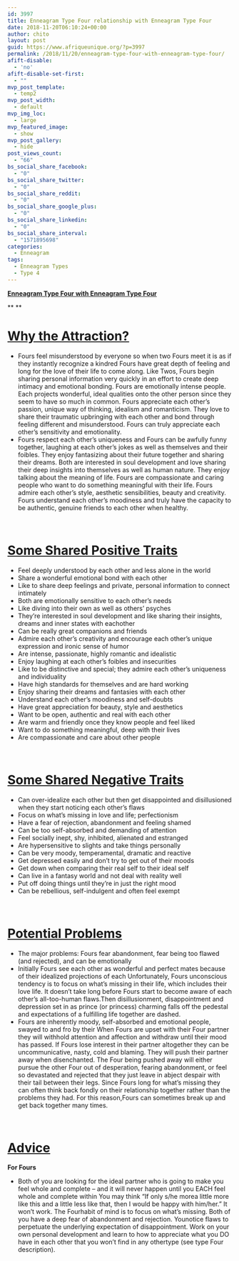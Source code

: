 ```yaml
---
id: 3997
title: Enneagram Type Four relationship with Enneagram Type Four
date: 2018-11-20T06:10:24+00:00
author: chito
layout: post
guid: https://www.afriqueunique.org/?p=3997
permalink: /2018/11/20/enneagram-type-four-with-enneagram-type-four/
afift-disable:
  - 'no'
afift-disable-set-first:
  - ""
mvp_post_template:
  - temp2
mvp_post_width:
  - default
mvp_img_loc:
  - large
mvp_featured_image:
  - show
mvp_post_gallery:
  - hide
post_views_count:
  - "66"
bs_social_share_facebook:
  - "0"
bs_social_share_twitter:
  - "0"
bs_social_share_reddit:
  - "0"
bs_social_share_google_plus:
  - "0"
bs_social_share_linkedin:
  - "0"
bs_social_share_interval:
  - "1571895698"
categories:
  - Enneagram
tags:
  - Enneagram Types
  - Type 4
---
```

**<u>Enneagram Type Four with Enneagram Type Four</u>**

** **

# <u>Why the Attraction?</u>

  * Fours feel misunderstood by everyone so when two Fours meet it is as if they instantly recognize a kindred Fours have great depth of feeling and long for the love of their life to come along. Like Twos, Fours begin sharing personal information very quickly in an effort to create deep intimacy and emotional bonding. Fours are emotionally intense people. Each projects wonderful, ideal qualities onto the other person since they seem to have so much in common. Fours appreciate each other’s passion, unique way of thinking, idealism and romanticism. They love to share their traumatic upbringing with each other and bond through feeling different and misunderstood. Fours can truly appreciate each other’s sensitivity and emotionality.
  * Fours respect each other’s uniqueness and Fours can be awfully funny together, laughing at each other’s jokes as well as themselves and their foibles. They enjoy fantasizing about their future together and sharing their dreams. Both are interested in soul development and love sharing their deep insights into themselves as well as human nature. They enjoy talking about the meaning of life. Fours are compassionate and caring people who want to do something meaningful with their life. Fours admire each other’s style, aesthetic sensibilities, beauty and creativity. Fours understand each other’s moodiness and truly have the capacity to be authentic, genuine friends to each other when healthy.

&nbsp;

# <u>Some Shared Positive Traits</u>

  * Feel deeply understood by each other and less alone in the world
  * Share a wonderful emotional bond with each other
  * Like to share deep feelings and private, personal information to connect intimately
  * Both are emotionally sensitive to each other’s needs
  * Like diving into their own as well as others’ psyches
  * They’re interested in soul development and like sharing their insights, dreams and inner states with eachother
  * Can be really great companions and friends
  * Admire each other’s creativity and encourage each other’s unique expression and ironic sense of humor
  * Are intense, passionate, highly romantic and idealistic
  * Enjoy laughing at each other’s foibles and insecurities
  * Like to be distinctive and special; they admire each other’s uniqueness and individuality
  * Have high standards for themselves and are hard working
  * Enjoy sharing their dreams and fantasies with each other
  * Understand each other’s moodiness and self-doubts
  * Have great appreciation for beauty, style and aesthetics
  * Want to be open, authentic and real with each other
  * Are warm and friendly once they know people and feel liked
  * Want to do something meaningful, deep with their lives
  * Are compassionate and care about other people

&nbsp;

# <u>Some Shared Negative Traits</u>

  * Can over-idealize each other but then get disappointed and disillusioned when they start noticing each other’s flaws
  * Focus on what’s missing in love and life; perfectionism
  * Have a fear of rejection, abandonment and feeling shamed
  * Can be too self-absorbed and demanding of attention
  * Feel socially inept, shy, inhibited, alienated and estranged
  * Are hypersensitive to slights and take things personally
  * Can be very moody, temperamental, dramatic and reactive
  * Get depressed easily and don’t try to get out of their moods
  * Get down when comparing their real self to their ideal self
  * Can live in a fantasy world and not deal with reality well
  * Put off doing things until they’re in just the right mood
  * Can be rebellious, self-indulgent and often feel exempt

&nbsp;

# <u>Potential Problems</u>

  * The major problems: Fours fear abandonment, fear being too flawed (and rejected), and can be emotionally
  * Initially Fours see each other as wonderful and perfect mates because of their idealized projections of each Unfortunately, Fours unconscious tendency is to focus on what’s missing in their life, which includes their love life. It doesn’t take long before Fours start to become aware of each other’s all-too-human flaws.Then disillusionment, disappointment and depression set in as prince (or princess) charming falls off the pedestal and expectations of a fulfilling life together are dashed.
  * Fours are inherently moody, self-absorbed and emotional people, swayed to and fro by their When Fours are upset with their Four partner they will withhold attention and affection and withdraw until their mood has passed. If Fours lose interest in their partner altogether they can be uncommunicative, nasty, cold and blaming. They will push their partner away when disenchanted. The Four being pushed away will either pursue the other Four out of desperation, fearing abandonment, or feel so devastated and rejected that they just leave in abject despair with their tail between their legs. Since Fours long for what’s missing they can often think back fondly on their relationship together rather than the problems they had. For this reason,Fours can sometimes break up and get back together many times.

&nbsp;

# <u>Advice</u>

**For Fours**

  * Both of you are looking for the ideal partner who is going to make you feel whole and complete – and it will never happen until you EACH feel whole and complete within You may think “If only s/he morea little more like this and a little less like that, then I would be happy with him/her.” It won’t work. The Fourhabit of mind is to focus on what’s missing. Both of you have a deep fear of abandonment and rejection. Younotice flaws to perpetuate the underlying expectation of disappointment. Work on your own personal development and learn to how to appreciate what you DO have in each other that you won’t find in any othertype (see type Four description).
